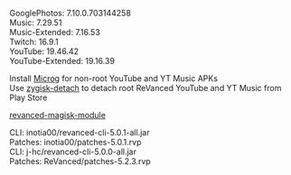 GooglePhotos: 7.10.0.703144258  
Music: 7.29.51  
Music-Extended: 7.16.53  
Twitch: 16.9.1  
YouTube: 19.46.42  
YouTube-Extended: 19.16.39  

Install [Microg](https://github.com/ReVanced/GmsCore/releases) for non-root YouTube and YT Music APKs  
Use [zygisk-detach](https://github.com/j-hc/zygisk-detach) to detach root ReVanced YouTube and YT Music from Play Store  

[revanced-magisk-module](https://github.com/j-hc/revanced-magisk-module)
  
CLI: inotia00/revanced-cli-5.0.1-all.jar  
Patches: inotia00/patches-5.0.1.rvp  
CLI: j-hc/revanced-cli-5.0.0-all.jar  
Patches: ReVanced/patches-5.2.3.rvp    
